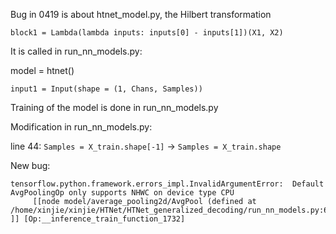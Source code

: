 Bug in 0419 is about htnet_model.py, the Hilbert transformation

```
block1 = Lambda(lambda inputs: inputs[0] - inputs[1])(X1, X2)
```
It is called in run_nn_models.py:

model = htnet()

```
input1 = Input(shape = (1, Chans, Samples))
```

Training of the model is done in run_nn_models.py

Modification in run_nn_models.py:

line 44: `Samples = X_train.shape[-1]` -> `Samples = X_train.shape`

New bug:
```
tensorflow.python.framework.errors_impl.InvalidArgumentError:  Default AvgPoolingOp only supports NHWC on device type CPU
	 [[node model/average_pooling2d/AvgPool (defined at /home/xinjie/xinjie/HTNet/HTNet_generalized_decoding/run_nn_models.py:67) ]] [Op:__inference_train_function_1732]
```
